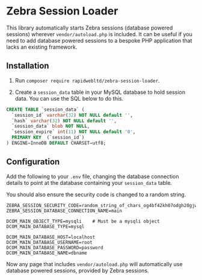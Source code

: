 # Zebra Session Loader

This library automatically starts Zebra sessions (database powered sessions) wherever `vendor/autoload.php` is included. It can be useful if you need to add database powered sessions to a bespoke PHP application that lacks an existing framework.

## Installation

1. Run `composer require rapidwebltd/zebra-session-loader`.

2. Create a `session_data` table in your MySQL database to hold session data. You can use the SQL below to do this.

```sql
CREATE TABLE `session_data` (
  `session_id` varchar(32) NOT NULL default '',
  `hash` varchar(32) NOT NULL default '',
  `session_data` blob NOT NULL,
  `session_expire` int(11) NOT NULL default '0',
  PRIMARY KEY  (`session_id`)
) ENGINE=InnoDB DEFAULT CHARSET=utf8;
```

## Configuration

Add the following to your `.env` file, changing the database connection details to point at the database containing your `session_data` table.

You should also ensure the security code is changed to a random string.

```
ZEBRA_SESSION_SECURITY_CODE=random_string_of_chars_og4bf42kh07odgh20gjwe
ZEBRA_SESSION_DATABASE_CONNECTION_NAME=main

DCOM_MAIN_OBJECT_TYPE=mysqli    # Must be a mysqli object
DCOM_MAIN_DATABASE_TYPE=mysql

DCOM_MAIN_DATABASE_HOST=localhost
DCOM_MAIN_DATABASE_USERNAME=root
DCOM_MAIN_DATABASE_PASSWORD=password
DCOM_MAIN_DATABASE_NAME=dbname
```

Now any page that includes `vendor/autoload.php` will automatically use database powered sessions, provided by Zebra sessions.